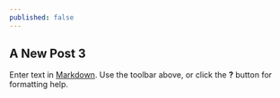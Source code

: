 ```yaml
---
published: false
---
```


## A New Post 3

Enter text in [Markdown](http://daringfireball.net/projects/markdown/). Use the toolbar above, or click the **?** button for formatting help.
